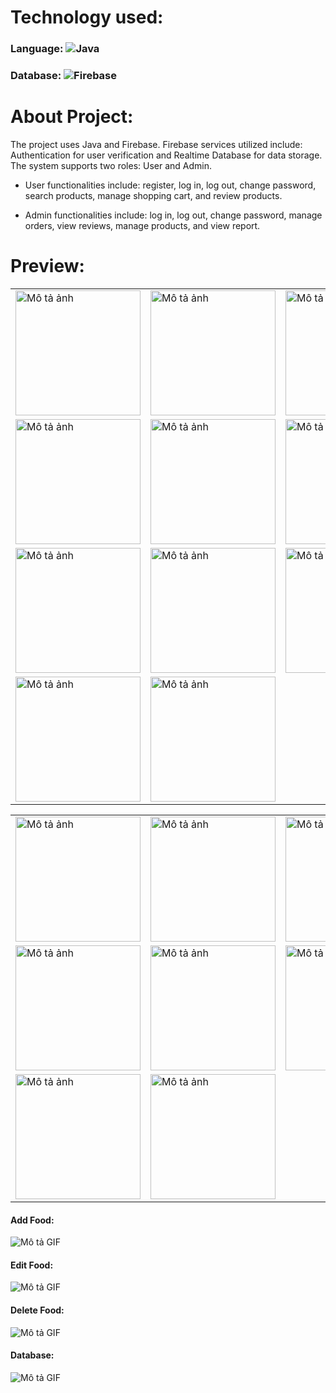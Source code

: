 # Technology used:
### Language: ![Java](https://img.shields.io/badge/java-%23ED8B00.svg?style=for-the-badge&logo=openjdk&logoColor=white)
### Database: ![Firebase](https://img.shields.io/badge/firebase-a08021?style=for-the-badge&logo=firebase&logoColor=ffcd34) 

# About Project:
The project uses Java and Firebase. Firebase services utilized include: Authentication for user verification and Realtime Database for data storage.</br>
The system supports two roles: User and Admin.</br>

- User functionalities include: register, log in, log out, change password, search products, manage shopping cart, and review products.</br>

- Admin functionalities include: log in, log out, change password, manage orders, view reviews, manage products, and view report.

# Preview: 
<table>
  <tr>
    <td><img src="demo/register.png" alt="Mô tả ảnh" width="200" /></td>
    <td><img src="demo/forgotpass.png" alt="Mô tả ảnh" width="200" /></td>
    <td><img src="demo/login.png" alt="Mô tả ảnh" width="200" /></td>
  </tr>
  <tr>
    <td><img src="demo/mainuser.png" alt="Mô tả ảnh" width="200" /></td>
    <td><img src="demo/feedback.png" alt="Mô tả ảnh" width="200" /></td>
    <td><img src="demo/fooddetail.png" alt="Mô tả ảnh" width="200" /></td>
  </tr>
  <tr>
    <td><img src="demo/cart.png" alt="Mô tả ảnh" width="200" /></td>
    <td><img src="demo/orderhistory.png" alt="Mô tả ảnh" width="200" /></td>
    <td><img src="demo/order.png" alt="Mô tả ảnh" width="200" /></td>
  </tr>
  <tr>
    <td><img src="demo/useraccount.png" alt="Mô tả ảnh" width="200" /></td>
    <td><img src="demo/changepass.png" alt="Mô tả ảnh" width="200" /></td>
  </tr>
</table>

<table>
  <tr>
    <td><img src="demo/adminmain.png" alt="Mô tả ảnh" width="200" /></td>
    <td><img src="demo/adminfeedback.png" alt="Mô tả ảnh" width="200" /></td>
    <td><img src="demo/adminorder.png" alt="Mô tả ảnh" width="200" /></td>
  </tr>
  <tr>
    <td><img src="demo/revenue.png" alt="Mô tả ảnh" width="200" /></td>
    <td><img src="demo/revenue1.png" alt="Mô tả ảnh" width="200" /></td>
    <td><img src="demo/add.png" alt="Mô tả ảnh" width="200" /></td>
  </tr>
  <tr>
    <td><img src="demo/edit.png" alt="Mô tả ảnh" width="200" /></td>
    <td><img src="demo/delete.png" alt="Mô tả ảnh" width="200" /></td>
  </tr>
</table>

#### Add Food:</br>
![Mô tả GIF](demo/add.gif)

#### Edit Food:</br>
![Mô tả GIF](demo/edit.gif)

#### Delete Food:</br>
![Mô tả GIF](demo/delete.gif)

#### Database:</br>
![Mô tả GIF](demo/database.gif)

